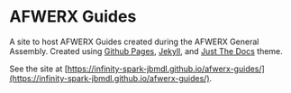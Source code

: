 # AFWERX Guides

A site to host AFWERX Guides created during the AFWERX General Assembly.  Created using [Github Pages](https://guides.github.com/features/pages/), [Jekyll](https://jekyllrb.com/), and [Just The Docs](https://github.com/pmarsceill/just-the-docs) theme.

See the site at [https://infinity-spark-jbmdl.github.io/afwerx-guides/](https://infinity-spark-jbmdl.github.io/afwerx-guides/).
